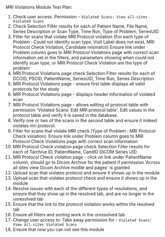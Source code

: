 MRI Violations Module Test Plan:

1.  Check user access. Permission – `Violated Scans: View all-sites Violated Scans`
2.  Check Selection Filter results for each of Patient Name, File Name,
    Series Description or Scan Type, Time Run, Type of Problem, SeriesUID
3.  Filter for scans that violate MRI Protocol violation (For each type of Problem : Could not identify scan type, Visit Label does not exist, MRI Protocol Check Violation, Candidate mismatch)
    Ensure link under Problem column goes to MRI Protocol Violations page with correct scan information 
    set in the filters, and parameters showing when could not identify scan type, or MRI Protocol Check Violation are the type of problem
4.  MRI Protocol Violations page check Selection Filter results for each of DCCID, PSCID, PatientName, SeriesUID,
    Time Run, Series Description
5.  MRI Protocol Violations page - ensure first table displays all valid protocols
    for the study
6.  MRI Protocol Violations page - displays header information of violated scan
7.  MRI Protocol Violations page - allows editing of protocol table with permission 'Violated Scans: Edit MRI protocol table'.
    Edit values in the protocol table and verify it is saved in the database.
8.  Verify one or two of the scans in the second table and ensure it indeed violates mri protocol.
9.  Filter for scans that violate MRI check  (Type of Problem : MRI Protocol Check violation). Ensure link
    under Problem column goes to MRI Protocol Check Violations page with correct scan information
10. MRI Protocol Check violation page check Selection Filter results for each of Tarchive ID, PatientName, CandID
    DICOM Series UID
11. MRI Protocol Check violation page - click on link under PatientName column, should go to Dicom Archive for the
    patient if permission 'Across all sites view Dicom Archive modile and pages' is granted
12. Upload scan that violates protocol and ensure it shows up in the module
13. Upload scan that violates protocol check and ensure it shows up in the module
14. Resolve issues with each of the different types of resolutions, and ensure that they show up in the resolved tab, and are no longer in the unresolved tab
15. Ensure that the link to the protocol violation works within the resolved tab 
16. Ensure all filters and sorting work in the unresolved tab
17. Change user access to: Take away permission for - `Violated Scans: View all-sites Violated Scans`
18. Ensure that now you can not see this module
